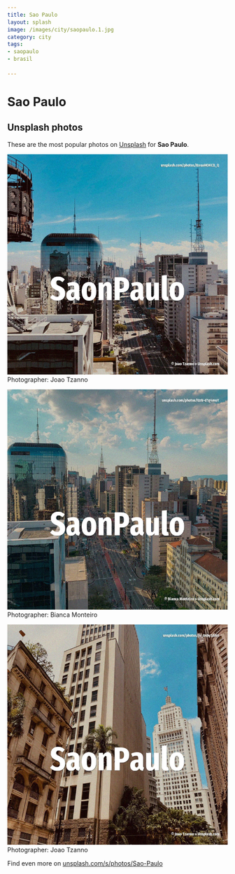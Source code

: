 ```yaml
---
title: Sao Paulo
layout: splash
image: /images/city/saopaulo.1.jpg
category: city
tags:
- saopaulo
- brasil

---
```

# Sao Paulo

  

 
## Unsplash photos
These are the most popular photos on [Unsplash](https://unsplash.com) for **Sao Paulo**.
 
![Sao Paulo](/images/city/saopaulo.1.jpg)
Photographer:  Joao Tzanno
 
![Sao Paulo](/images/city/saopaulo.2.jpg)
Photographer:  Bianca Monteiro
 
![Sao Paulo](/images/city/saopaulo.3.jpg)
Photographer:  Joao Tzanno
 
Find even more on [unsplash.com/s/photos/Sao-Paulo](https://unsplash.com/s/photos/Sao-Paulo)
 

